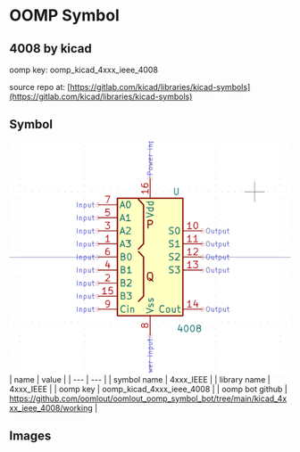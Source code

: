 # OOMP Symbol  
## 4008  by kicad  
  
oomp key: oomp_kicad_4xxx_ieee_4008  
  
source repo at: [https://gitlab.com/kicad/libraries/kicad-symbols](https://gitlab.com/kicad/libraries/kicad-symbols)  
## Symbol  
  
[![working.png](working_600.png)](working.png)  
| name | value | 
| --- | --- | 
| symbol name | 4xxx_IEEE | 
| library name | 4xxx_IEEE | 
| oomp key | oomp_kicad_4xxx_ieee_4008 | 
| oomp bot github | https://github.com/oomlout/oomlout_oomp_symbol_bot/tree/main/kicad_4xxx_ieee_4008/working | 
## Images  
